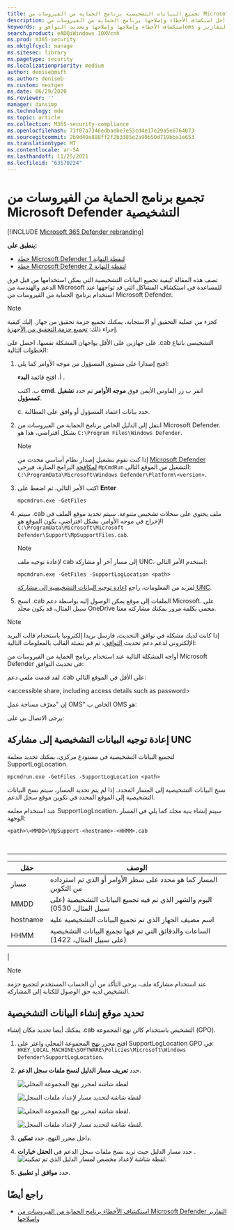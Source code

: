 ```yaml
---
title: تجميع البيانات التشخيصية برنامج الحماية من الفيروسات من Microsoft Defender
description: استخدم أداة لتجميع البيانات من أجل استكشاف الأخطاء وإصلاحها برنامج الحماية من الفيروسات من Microsoft Defender
keywords: استكشاف الأخطاء وإصلاحها وإصلاحها وتحديث التوافق وoms وشاشة العرض والتقارير و Microsoft Defender av، كائن نهج المجموعة، الإعداد، البيانات التشخيصية
search.product: eADQiWindows 10XVcnh
ms.prod: m365-security
ms.mktglfcycl: manage
ms.sitesec: library
ms.pagetype: security
ms.localizationpriority: medium
author: denisebmsft
ms.author: deniseb
ms.custom: nextgen
ms.date: 06/29/2020
ms.reviewer: ''
manager: dansimp
ms.technology: mde
ms.topic: article
ms.collection: M365-security-compliance
ms.openlocfilehash: 73f07a7346edbaebe7e53cd4e17e29a5e6764073
ms.sourcegitcommit: 2b9d40e888ff2f2b3385e2a90b50d719bba1e653
ms.translationtype: MT
ms.contentlocale: ar-SA
ms.lasthandoff: 11/25/2021
ms.locfileid: "63570224"
---
```

# <a name="collect-microsoft-defender-antivirus-diagnostic-data"></a>تجميع برنامج الحماية من الفيروسات من Microsoft Defender التشخيصية

[!INCLUDE [Microsoft 365 Defender rebranding](../../includes/microsoft-defender.md)]


**ينطبق على:**

- [خطة Microsoft Defender لنقطة النهاية 1](https://go.microsoft.com/fwlink/p/?linkid=2154037)
- [خطة Microsoft Defender لنقطة النهاية 2](https://go.microsoft.com/fwlink/p/?linkid=2154037)

تصف هذه المقالة كيفية تجميع البيانات التشخيصية التي يمكن استخدامها من قبل فرق الدعم والهندسة من Microsoft للمساعدة في استكشاف المشاكل التي قد تواجهها عند استخدام برنامج الحماية من الفيروسات من Microsoft Defender.

> [!NOTE]
> كجزء من عملية التحقيق أو الاستجابة، يمكنك تجميع حزمة تحقيق من جهاز. إليك كيفية إجراء ذلك: [تجميع حزمة التحقيق من الأجهزة](/windows/security/threat-protection/microsoft-defender-atp/respond-machine-alerts#collect-investigation-package-from-devices).

على جهازين على الأقل يواجهان المشكلة نفسها، احصل على .cab التشخيصي باتباع الخطوات التالية:

1. افتح إصدارا على مستوى المسؤول من موجه الأوامر كما يلي:

    أ. افتح قائمة **البدء** .

    ب. اكتب **cmd**. انقر ب زر الماوس الأيمن فوق **موجه الأوامر** ثم حدد **تشغيل كمسؤول**.

    c. حدد بيانات اعتماد المسؤول أو وافق على المطالبة.

2. انتقل إلى الدليل الخاص برنامج الحماية من الفيروسات من Microsoft Defender. بشكل افتراضي، هذا هو `C:\Program Files\Windows Defender`.

   > [!NOTE]
   > إذا كنت تقوم بتشغيل إصدار نظام أساسي محدث من [Microsoft Defender لمكافحة](https://support.microsoft.com/help/4052623/update-for-microsoft-defender-antimalware-platform) البرامج الضارة، فيرجى `MpCmdRun` التشغيل من الموقع التالي: `C:\ProgramData\Microsoft\Windows Defender\Platform\<version>`.

3. اكتب الأمر التالي، ثم اضغط على **Enter**

    ```Dos
    mpcmdrun.exe -GetFiles
    ```

4. سيتم .cab ملف يحتوي على سجلات تشخيص متنوعة. سيتم تحديد موقع الملف في الإخراج في موجه الأوامر. بشكل افتراضي، يكون الموقع هو `C:\ProgramData\Microsoft\Microsoft Defender\Support\MpSupportFiles.cab`.

   > [!NOTE]
   > لإعادة توجيه ملف cab إلى مسار آخر أو مشاركة UNC، استخدم الأمر التالي:
   >
   > `mpcmdrun.exe -GetFiles -SupportLogLocation <path>`
   >
   > لمزيد من المعلومات، راجع [إعادة توجيه البيانات التشخيصية إلى مشاركة UNC](#redirect-diagnostic-data-to-a-unc-share).

5. انسخ .cab الملفات إلى موقع يمكن الوصول إليه بواسطة دعم Microsoft. على سبيل المثال، قد يكون مجلد OneDrive محمي بكلمة مرور يمكنك مشاركته معنا.

> [!NOTE]
> إذا كانت لديك مشكلة في توافق التحديث، فارسل بريدا إلكترونيا باستخدام قالب البريد الإلكتروني لدعم دعم تحديث <a href="mailto:ucsupport@microsoft.com?subject=WDAV assessment issue&body=I%20am%20encountering%20the%20following%20issue%20when%20using%20Windows%20Defender%20AV%20in%20Update%20Compliance%3a%20%0d%0aI%20have%20provided%20at%20least%202%20support%20.cab%20files%20at%20the%20following%20location%3a%20%3Caccessible%20share%2c%20including%20access%20details%20such%20as%20password%3E%0d%0aMy%20OMS%20workspace%20ID%20is%3a%20%0d%0aPlease%20contact%20me%20at%3a">التوافق</a>، ثم قم بتعبئة القالب بالمعلومات التالية:
>
> أواجه المشكلة التالية عند استخدام برنامج الحماية من الفيروسات من Microsoft Defender في تحديث التوافق:
>
> لقد قدمت ملفي دعم .cab على الأقل في الموقع التالي:
>
> \<accessible share, including access details such as password\>
>
> إن "معرّف مساحة عمل OMS" الخاص ب OMS هو:
>
> يرجى الاتصال بي على:

## <a name="redirect-diagnostic-data-to-a-unc-share"></a>إعادة توجيه البيانات التشخيصية إلى مشاركة UNC

لتجميع البيانات التشخيصية في مستودع مركزي، يمكنك تحديد معلمة SupportLogLocation.

```Dos
mpcmdrun.exe -GetFiles -SupportLogLocation <path>
```

نسخ البيانات التشخيصية إلى المسار المحدد. إذا لم يتم تحديد المسار، سيتم نسخ البيانات التشخيصية إلى الموقع المحدد في تكوين موقع سجل الدعم.

عند استخدام معلمة SupportLogLocation، سيتم إنشاء بنية مجلد كما يلي في المسار الوجهة:

```Dos
<path>\<MMDD>\MpSupport-<hostname>-<HHMM>.cab
```

<br>

****

|حقل|الوصف|
|---|---|
|مسار|المسار كما هو محدد على سطر الأوامر أو الذي تم استرداده من التكوين|
|MMDD|اليوم والشهر الذي تم فيه تجميع البيانات التشخيصية (على سبيل المثال، 0530)|
|hostname|اسم مضيف الجهاز الذي تم تجميع البيانات التشخيصية عليه|
|HHMM|الساعات والدقائق التي تم فيها تجميع البيانات التشخيصية (على سبيل المثال، 1422)|
|

> [!NOTE]
> عند استخدام مشاركة ملف، يرجى التأكد من أن الحساب المستخدم لتجميع حزمة التشخيص لديه حق الوصول للكتابة إلى المشاركة.

## <a name="specify-location-where-diagnostic-data-is-created"></a>تحديد موقع إنشاء البيانات التشخيصية

يمكنك أيضا تحديد مكان إنشاء .cab التشخيص باستخدام كائن نهج المجموعة (GPO).

1. افتح محرر نهج المجموعة المحلي واعثر على SupportLogLocation GPO في: `HKEY_LOCAL_MACHINE\SOFTWARE\Policies\Microsoft\Windows Defender\SupportLogLocation`.

2. حدد **تعريف مسار الدليل لنسخ ملفات سجل الدعم**.

   ![لقطة شاشة لمحرر نهج المجموعة المحلي](images/GPO1-SupportLogLocationDefender.png)

   ![لقطة شاشة لتحديد مسار لإعداد ملفات السجل](images/GPO2-SupportLogLocationGPPage.png)

    ![لقطة شاشة لمحرر نهج المجموعة المحلي.](images/GPO1-SupportLogLocationDefender.png)  
        
     ![لقطة شاشة لتحديد مسار لإعداد ملفات السجل.](images/GPO2-SupportLogLocationGPPage.png)  
3. داخل محرر النهج، حدد **تمكين**.

4. حدد مسار الدليل حيث تريد نسخ ملفات سجل الدعم في **الحقل خيارات** .
     ![لقطة شاشة لإعداد مخصص لمسار الدليل الذي تم تمكينه.](images/GPO3-SupportLogLocationGPPageEnabledExample.png) 
5. حدد **موافق** أو **تطبيق**.

## <a name="see-also"></a>راجع أيضًا

- [استكشاف الأخطاء برنامج الحماية من الفيروسات من Microsoft Defender التقارير وإصلاحها](troubleshoot-reporting.md)
